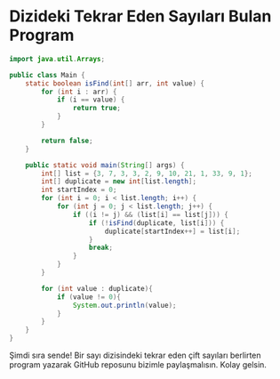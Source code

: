 # Dizideki Tekrar Eden Sayıları Bulan Program

```java
import java.util.Arrays;

public class Main {
    static boolean isFind(int[] arr, int value) {
        for (int i : arr) {
            if (i == value) {
                return true;
            }
        }

        return false;
    }

    public static void main(String[] args) {
        int[] list = {3, 7, 3, 3, 2, 9, 10, 21, 1, 33, 9, 1};
        int[] duplicate = new int[list.length];
        int startIndex = 0;
        for (int i = 0; i < list.length; i++) {
            for (int j = 0; j < list.length; j++) {
                if ((i != j) && (list[i] == list[j])) {
                    if (!isFind(duplicate, list[i])) {
                        duplicate[startIndex++] = list[i];
                    }
                    break;
                }
            }
        }

        for (int value : duplicate){
            if (value != 0){
                System.out.println(value);
            }
        }
    }
}
```

Şimdi sıra sende! Bir sayı dizisindeki tekrar eden çift sayıları berlirten program yazarak GitHub reposunu bizimle paylaşmalısın. Kolay gelsin.
